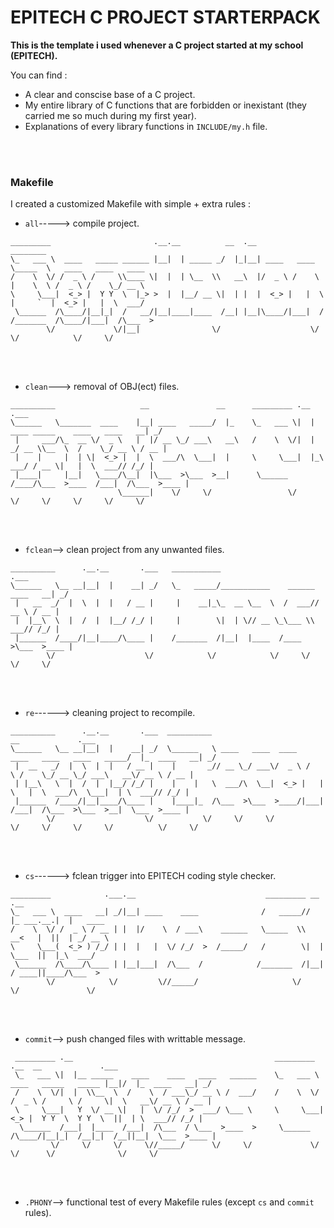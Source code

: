 # EPITECH C PROJECT STARTERPACK

**This is the template i used whenever a C project started at my school (EPITECH).**

You can find :
  *  A clear and conscise base of a C project.
  *  My entire library of C functions that are forbidden or inexistant (they carried me so much during my first year).
  *  Explanations of every library functions in ```INCLUDE/my.h``` file.
    
  <br>
  <br>


### Makefile

I created a customized Makefile with simple + extra rules :
  * ```all```-----> compile project.
```
_________                       .__.__          __  .__                  ________                       
\_   ___ \  ____   _____ ______ |__|  | _____ _/  |_|__| ____   ____     \_____  \   ____   ____   ____ 
/    \  \/ /  _ \ /     \\____ \|  |  | \__  \\   __\  |/  _ \ /    \     |    \  \ /  _ \ /    \_/ __ \
\     \___|  <_> |  Y Y  \  |_> >  |  |__/ __ \|  | |  |  <_> |   |  \    |     `  |  <_> |   |  \  ___/
 \______  /\____/|__|_|  /   __/|__|____|____  /__| |__|\____/|___|  /   /_______  /\____/|___|  /\___  >
        \/             \/|__|                \/                    \/            \/            \/     \/
```
<br>
<br>

  * ```clean```---> removal of OBJ(ect) files.
```
__________                   __               __      _________ .__                                  .___
\______   \_______  ____    |__| ____   _____/  |_    \_   ___ \|  |   ____ _____    ____   ____   __| _/
 |     ___/\_  __ \/  _ \   |  |/ __ \_/ ___\   __\   /    \  \/|  | _/ __ \\__  \  /    \_/ __ \ / __ |
 |    |     |  | \|  <_> |  |  \  ___/\  \___|  |     \     \___|  |_\  ___/ / __ \|   |  \  ___// /_/ |
 |____|     |__|   \____/\__|  |\___  >\___  >__|      \______  /____/\___  >____  /___|  /\___  >____ |
                        \______|    \/     \/                 \/          \/     \/     \/     \/     \/
```
<br>
<br>

  * ```fclean```--> clean project from any unwanted files.
```
__________      .__.__       .___   ___________                               .___
\______   \__ __|__|  |    __| _/   \_   _____/___________    ______ ____   __| _/
 |   __  _/  |  \  |  |   / __ |     |    __|_\_  __ \__  \  /  ___// __ \ / __ |
 |  |__\  \  |  /  |  |__/ /_/ |     |        \|  | \// __ \_\___ \\  ___// /_/ |
 |______  /____/|__|____/\____ |    /_______  /|__|  |____  /____  >\___  >____ |
        \/                    \/            \/            \/     \/     \/     \/
```
<br>
<br>

  * ```re```------> cleaning project to recompile.
```
__________      .__.__       .___  __________                                                 __             .___
\______   \__ __|__|  |    __| _/  \______   \ ____   ____  ____   ____   ____   ____   _____/  |_  ____   __| _/
 |  __   _/  |  \  |  |   / __ |    |       _// __ \_/ ___\/  _ \ /    \ /    \_/ __ \_/ ___\   __\/ __ \ / __ | 
 | |__\   \  |  /  |  |__/ /_/ |    |    |   \  ___/\  \__|  <_> |   |  \   |  \  ___/\  \___|  | \  ___// /_/ | 
 |______  /____/|__|____/\____ |    |____|_  /\___  >\___  >____/|___|  /___|  /\___  >\___  >__|  \___  >____ | 
        \/                    \/           \/     \/     \/           \/     \/     \/     \/          \/     \/ 
```
<br>
<br>


  * ```cs```------> fclean trigger into EPITECH coding style checker.
```
_________            .___.__                             _________ __          .__          
\_   ___ \  ____   __| _/|__| ____    ____              /   _____//  |_ ___.__.|  |   ____  
/    \  \/ /  _ \ / __ | |  |/    \  / ___\    ______   \_____  \\   __<   |  ||  | _/ __ \ 
\     \___(  <_> ) /_/ | |  |   |  \/ /_/  >  /_____/   /        \|  |  \___  ||  |_\  ___/ 
 \______  /\____/\____ | |__|___|  /\___  /            /_______  /|__|  / ____||____/\___  >
        \/            \/         \//_____/                     \/       \/               \/ 
```
<br>
<br>

  * ```commit```--> push changed files with writtable message.
```
 _________ .__                                             _________                        .__  __             .___
 \_   ___ \|  |__ _____    ____    ____   ____   ______    \_   ___ \  ____   _____   _____ |__|/  |_  ____   __| _/
 /    \  \/|  |  \\__  \  /    \  / ___\_/ __ \ /  ___/    /    \  \/ /  _ \ /     \ /     \|  \   __\/ __ \ / __ |
 \     \___|   Y  \/ __ \|   |  \/ /_/  >  ___/ \___ \     \     \___|  <_> |  Y Y  \  Y Y  \  ||  | \  ___// /_/ |
  \______  /___|  |____  /___|  /\___  / \___  >____  >     \______  /\____/|__|_|  /__|_|  /__||__|  \___  >____ |
         \/     \/     \/     \//_____/      \/     \/             \/             \/      \/              \/     \/
```
<br>
<br>

  * ```.PHONY```--> functional test of every Makefile rules (except ```cs``` and ```commit``` rules).
